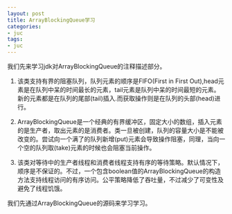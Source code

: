 ```yaml
---
layout: post
title: ArrayBlockingQueue学习
categories:
- juc
tags:
- juc
---
```



我们先来学习jdk对ArrayBlockingQueue的注释描述部分。   

1. 该类支持有界的阻塞队列，队列元素的顺序是FIFO(First in First Out),head元素是在队列中呆的时间最长的元素，tail元素是队列中呆的时间最短的元素。新的元素都是在队列的尾部(tail)插入.而获取操作则是在队列的头部(head)进行。

2. ArrayBlockingQueue是一个经典的有界缓冲区，固定大小的数组，插入元素的是生产者，取出元素的是消费者。类一旦被创建，队列的容量大小是不能被改变的。尝试向一个满了的队列新增(put)元素会导致操作阻塞，同理，当向一个空的队列取(take)元素的时候也会阻塞当前操作。

3. 该类对等待中的生产者线程和消费者线程支持有序的等待策略。默认情况下，顺序是不保证的。不过，一个包含boolean值的ArrayBlockingQueue的构造方法支持线程访问的有序访问。公平策略降低了吞吐量，不过减少了可变性及避免了线程饥饿。

我们先通过ArrayBlockingQueue的源码来学习学习。

```java


```

